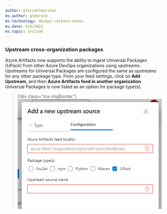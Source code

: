 ```yaml
---
author: gloridelmorales
ms.author: glmorale
ms.technology: devops-release-notes
ms.date: 5/6/2022
ms.topic: include
---
```


### Upstream cross-organization packages

Azure Artifacts now supports the ability to ingest Universal Packages (UPack) from other Azure DevOps organizations using upstreams. Upstreams for Universal Packages are configured the same as upstreams for any other package type. From your feed settings, click on **Add Upstream**, and then **Azure Artifacts feed in another organization**.  Universal Packages is now listed as an option for package type(s).

> [!div class="mx-imgBorder"]
> ![Add a new upstream source](../../media/203-artifacts-01.png)